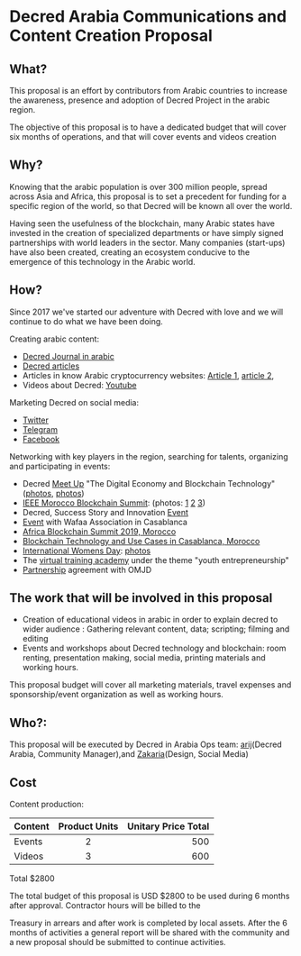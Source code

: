 # Decred Arabia Communications and Content Creation Proposal

## What?

This proposal is an effort by contributors from Arabic countries to increase the awareness, presence and adoption of Decred Project in the arabic region.

The objective of this proposal is to have a dedicated budget that will cover six months of operations, and that will cover events and videos creation
## Why?

Knowing that the arabic population is over 300 million people, spread across Asia and Africa, this proposal is to set a precedent for funding for a specific region of the world, so that Decred will be known all over the world.

Having seen the usefulness of the blockchain, many Arabic states have invested in the creation of specialized departments or have simply signed partnerships with world leaders in the sector. Many companies (start-ups) have also been created, creating an ecosystem conducive to the emergence of this technology in the Arabic world.

## How?

Since 2017 we've started our adventure with Decred with love and we will continue to do what we have been doing.

Creating arabic content:

* [Decred Journal in arabic](https://insaf01.github.io/decred-journal-ar/)
* [Decred articles](https://insaf01.github.io/decred-arabic/)
* Articles in know Arabic cryptocurrency websites: [Article 1](https://www.satoshiat.com/%d9%85%d8%b4%d8%b1%d9%88%d8%b9-%d8%b9%d9%85%d9%84%d8%a9-decred-%d8%a8%d8%b1%d9%85%d8%b2%d9%87%d8%a7-dcr/), [article 2](https://www.satoshiat.com/%d8%a7%d9%84%d8%af%d9%8a%d9%83%d8%b1%d9%8a%d8%af-%d9%85%d9%86-%d8%a3%d9%8a%d9%86-%d8%a8%d8%af%d8%a3%d8%aa%d8%9f/), 
* Videos about Decred: [Youtube](https://www.youtube.com/channel/UCCtB2BfsA2VdT0FJXpsYICA)

Marketing Decred on social media:

* [Twitter](https://twitter.com/DecredArabia)
* [Telegram](https://t.me/decredarabia)
* [Facebook](https://www.facebook.com/DecredArabia)

Networking with key players in the region, searching for talents, organizing and participating in events:

* Decred [Meet Up](https://www.facebook.com/events/241045786567334/) "The Digital Economy and Blockchain Technology" ([photos](https://twitter.com/in_insaf/status/1056252398476423168), [photos](https://www.facebook.com/permalink.php?story_fbid=1884165438286394&id=1836611206375151))
* [IEEE Morocco Blockchain Summit](http://blockchainsummit.ma/): (photos: [1](https://twitter.com/DecredArabia/status/1121011670808240128) [2](https://twitter.com/DecredArabia/status/1121160292333965313) [3](https://twitter.com/DecredArabia/status/1121695331253673984))
* Decred, Success Story and Innovation [Event](https://github.com/decredcommunity/events/blob/master/reports/20190921-decred-meetup-casablanca-morocco.md)
* [Event](https://github.com/decredcommunity/events/blob/master/reports/20191020-wafaa-casablanca-morocco.md) with Wafaa Association in Casablanca
* [Africa Blockchain Summit 2019, Morocco](https://github.com/decredcommunity/events/blob/master/reports/20191121-africa-blockchain-summit-rabat-morocco.md)
* [Blockchain Technology and Use Cases in Casablanca, Morocco](https://github.com/decredcommunity/events/blob/master/reports/20200124-blockchain-technology-and-use-cases-casablanca-morocco.md)
* [International Womens Day](https://www.meetup.com/fr-FR/GDGCasablanca/events/268661463/): [photos](https://www.flickr.com/photos/187387360@N04/albums/72157713440754483)
* The [virtual training academy](https://github.com/decredcommunity/events/blob/master/reports/20200708-virtual-training-academy-internet.md) under the theme "youth entrepreneurship"
* [Partnership](https://decredcommunity.github.io/events/index/20201128.1) agreement with OMJD

## The work that will be involved in this proposal

* Creation of educational videos in arabic in order to explain decred to wider audience : Gathering relevant content, data; scripting; filming and editing
* Events and workshops about Decred technology and blockchain: room renting, presentation making, social media, printing materials and working hours.


This proposal budget will cover all marketing materials, travel expenses and sponsorship/event organization as well as working hours.

## Who?: 

This proposal will be executed by Decred in Arabia Ops team: [arij](https://twitter.com/in_insaf)(Decred Arabia, Community Manager),and [Zakaria](https://twitter.com/aithzakaria1)(Design, Social Media)

## Cost

Content production:

 | Content                      | Product Units | Unitary Price Total  |
 | :--------------------------- | :-----------: | -------------------: |
 | Events                       |      2        |      500             |
 | Videos                       |      3        |      600             |
 

Total			$2800

The total budget of this proposal is USD $2800 to be used during 6 months after approval. Contractor hours will be billed to the 

Treasury in arrears and after work is completed by local assets. After the 6 months of activities a general report will be shared with the community and a new proposal should be submitted to continue activities.
